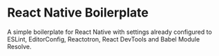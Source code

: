 # React Native Boilerplate
A simple boilerplate for React Native with settings already configured to ESLint, EditorConfig, Reactotron, React DevTools and Babel Module Resolve.
